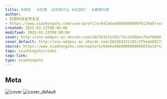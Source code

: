 ```yaml
---
title: #痔疮   #肛瘘  区别是什么 #肛肠科   #健康科普
author:
- 肛肠科吴金萍主任
- https://www.xiaohongshu.com/user/profile/642a6ae8000000000f0129a0?xsec_token=undefined
created: 2025-03-23T00:00:00
modified: 2025-03-23T00:00:00
cover: http://sns-webpic-qc.xhscdn.com/202503231105/72c243b8ecfdaf06b8fdd49f009d7c29/110/0/01e4e6a52e11837c0010000000018a24f542d8_0.jpg!nc_n_webp_prv_1
cover_default: http://sns-webpic-qc.xhscdn.com/202503231105/3f54ab882735b3a4f5e0203318d1f1ad/110/0/01e4e6a52e11837c0010000000018a24f542d8_0.jpg!nc_n_webp_mw_1
source: https://www.xiaohongshu.com/explore/64e6a56b000000000b029a14?xsec_token=ABOG8K7wNEW1v9jVGc1_5FMlZxuoTRJnD-f8ccBmS1OMc=
tags: xiaohongshu/video
tags-link:
type: xiaohongshu
---
```


## Meta

![cover](http://sns-webpic-qc.xhscdn.com/202503231105/72c243b8ecfdaf06b8fdd49f009d7c29/110/0/01e4e6a52e11837c0010000000018a24f542d8_0.jpg!nc_n_webp_prv_1)
![cover_default](http://sns-webpic-qc.xhscdn.com/202503231105/3f54ab882735b3a4f5e0203318d1f1ad/110/0/01e4e6a52e11837c0010000000018a24f542d8_0.jpg!nc_n_webp_mw_1)
